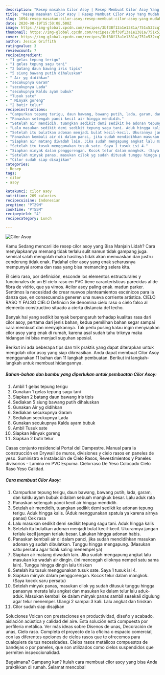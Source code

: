 ```yaml
---
description: "Resep masakan Cilor Asoy | Resep Membuat Cilor Asoy Yang Mudah Dan Praktis"
title: "Resep masakan Cilor Asoy | Resep Membuat Cilor Asoy Yang Mudah Dan Praktis"
slug: 1094-resep-masakan-cilor-asoy-resep-membuat-cilor-asoy-yang-mudah-dan-praktis
date: 2020-08-19T15:50:08.508Z
image: https://img-global.cpcdn.com/recipes/3bf38f13a1e1381a/751x532cq70/cilor-asoy-foto-resep-utama.jpg
thumbnail: https://img-global.cpcdn.com/recipes/3bf38f13a1e1381a/751x532cq70/cilor-asoy-foto-resep-utama.jpg
cover: https://img-global.cpcdn.com/recipes/3bf38f13a1e1381a/751x532cq70/cilor-asoy-foto-resep-utama.jpg
author: Jessie Griffith
ratingvalue: 3
reviewcount: 7
recipeingredient:
- "1 gelas tepung terigu"
- "1 gelas tepung sagu tani"
- "2 batang daun bawang iris tipis"
- "5 siung bawang putih dihaluskan"
- " Air yg didihkan"
- "secukupnya Garam"
- "secukupnya Lada"
- "secukupnya Kaldu ayam bubuk"
- "Tusuk sate"
- " Minyak goreng"
- "2 butir telur"
recipeinstructions:
- "Campurkan tepung terigu, daun bawang, bawang putih, lada, garam, dan kaldu ayam bubuk didalam sebuah mangkuk besar. Lalu aduk rata"
- "Panaskan setengah panci kecil air hingga mendidih."
- "Setelah air mendidih, tuangkan sedikit demi sedikit ke adonan tepung terigu. Aduk hingga kalis. (Aduk menggunakan spatula ya karena airnya panas) Cek rasa"
- "Lalu masukan sedikit demi sedikit tepung sagu tani. Aduk hingga kalis"
- "Setelah itu bulatkan adonan menjadi bulat kecil-kecil. Ukurannya jangan terlalu kecil jangan terlalu besar. Lakukan hingga adonan habis."
- "Panaskan kembali air di dalam panci, jika sudah mendidihkan masukan adonan yg sudah dibulatkan. Tunggu hingga mengapung. (Masukan satu persatu agar tidak saling menempel ya)"
- "Siapkan air matang diwadah lain. Jika sudah mengapung angkat lalu masukan ke wadah air dingin. (ini mencegah ciloknya nempel satu sama lain). Tunggu hingga dingin lalu tiriskan"
- "Setelah itu tusuk menggunakan tusuk sate. Saya 1 tusuk isi 4."
- "Siapkan minyak dalam penggorengan. Kocok telur dalam mangkok. (Saya kocok saru persatu)"
- "Setelah minyak panas, masukan cilok yg sudah ditusuk tunggu hingga panasnya merata lalu angkat dan masukan ke dalam telur lalu aduk-aduk. Masukan kembali ke dalam minyak panas sambil sesekali digulung agar telur menempel. Ulangi 2 sampai 3 kali. Lalu angkat dan tiriskan"
- "Cilor sudah siap disajikan"
categories:
- Resep
tags:
- cilor
- asoy

katakunci: cilor asoy 
nutrition: 269 calories
recipecuisine: Indonesian
preptime: "PT29M"
cooktime: "PT55M"
recipeyield: "4"
recipecategory: Lunch

---
```



![Cilor Asoy](https://img-global.cpcdn.com/recipes/3bf38f13a1e1381a/751x532cq70/cilor-asoy-foto-resep-utama.jpg)

Kamu Sedang mencari ide resep cilor asoy yang Bisa Manjain Lidah? Cara menyiapkannya memang tidak terlalu sulit namun tidak gampang juga. semisal salah mengolah maka hasilnya tidak akan memuaskan dan justru cenderung tidak enak. Padahal cilor asoy yang enak seharusnya mempunyai aroma dan rasa yang bisa memancing selera kita.

El cielo raso, por definición, esconde los elementos estructurales y funcionales de un El cielo raso en PVC tiene características parecidas al de fibra de vidrio, que ya vimos. #cilor asoy paling enak. madun parker. Sentimos la necesidad de crear nuevos planteamientos escénicos para la danza que, en consecuencia generen una nueva corriente artística. CIELO RASO Y FALSO CIELO Definicin Se denomina cielo raso o cielo falso al elemento constructivo situado a cierta distancia del techo.

Banyak hal yang sedikit banyak berpengaruh terhadap kualitas rasa dari cilor asoy, pertama dari jenis bahan, kedua pemilihan bahan segar sampai cara membuat dan menyajikannya. Tak perlu pusing kalau ingin menyiapkan cilor asoy yang enak di rumah, karena asal sudah tahu triknya maka hidangan ini bisa menjadi suguhan spesial.


Berikut ini ada beberapa tips dan trik praktis yang dapat diterapkan untuk mengolah cilor asoy yang siap dikreasikan. Anda dapat membuat Cilor Asoy menggunakan 11 bahan dan 11 langkah pembuatan. Berikut ini langkah-langkah untuk membuat hidangannya.

<!--inarticleads1-->

##### Bahan-bahan dan bumbu yang diperlukan untuk pembuatan Cilor Asoy:

1. Ambil 1 gelas tepung terigu
1. Gunakan 1 gelas tepung sagu tani
1. Siapkan 2 batang daun bawang iris tipis
1. Sediakan 5 siung bawang putih dihaluskan
1. Gunakan  Air yg didihkan
1. Sediakan secukupnya Garam
1. Sediakan secukupnya Lada
1. Gunakan secukupnya Kaldu ayam bubuk
1. Ambil Tusuk sate
1. Siapkan  Minyak goreng
1. Siapkan 2 butir telur


Casas conjunto residencial Portal del Campestre. Manual para la construcción en Drywall de muros, divisiones y cielo rasos en paneles de yeso. Suministro e Instalación de Cielo Rasos, Revestimientos y Paneles divisorios - Lamina en PVC Espuma. Cielorraso De Yeso Colocado Cielo Raso Yeso Calidad. 

<!--inarticleads2-->

##### Cara membuat Cilor Asoy:

1. Campurkan tepung terigu, daun bawang, bawang putih, lada, garam, dan kaldu ayam bubuk didalam sebuah mangkuk besar. Lalu aduk rata
1. Panaskan setengah panci kecil air hingga mendidih.
1. Setelah air mendidih, tuangkan sedikit demi sedikit ke adonan tepung terigu. Aduk hingga kalis. (Aduk menggunakan spatula ya karena airnya panas) Cek rasa
1. Lalu masukan sedikit demi sedikit tepung sagu tani. Aduk hingga kalis
1. Setelah itu bulatkan adonan menjadi bulat kecil-kecil. Ukurannya jangan terlalu kecil jangan terlalu besar. Lakukan hingga adonan habis.
1. Panaskan kembali air di dalam panci, jika sudah mendidihkan masukan adonan yg sudah dibulatkan. Tunggu hingga mengapung. (Masukan satu persatu agar tidak saling menempel ya)
1. Siapkan air matang diwadah lain. Jika sudah mengapung angkat lalu masukan ke wadah air dingin. (ini mencegah ciloknya nempel satu sama lain). Tunggu hingga dingin lalu tiriskan
1. Setelah itu tusuk menggunakan tusuk sate. Saya 1 tusuk isi 4.
1. Siapkan minyak dalam penggorengan. Kocok telur dalam mangkok. (Saya kocok saru persatu)
1. Setelah minyak panas, masukan cilok yg sudah ditusuk tunggu hingga panasnya merata lalu angkat dan masukan ke dalam telur lalu aduk-aduk. Masukan kembali ke dalam minyak panas sambil sesekali digulung agar telur menempel. Ulangi 2 sampai 3 kali. Lalu angkat dan tiriskan
1. Cilor sudah siap disajikan


Soluciones Volcan con prestaciones en productividad, diseño y acabado, aislación acústica y calidad del aire. Esta solución está compuesta por perfilería metálica. Ver más ideas sobre Disenos de unas, Decoración de unas, Cielo raso. Completa el proyecto de la oficina o espacio comercial, con las diferentes opciones de cielos rasos que te ofrecemos para cualquiera de tus necesidades. Cielos rasos metálicos compuestos de bandejas o por paneles, que son utilizados como cielos suspendidos que permiten inspeccionalidad. 

Bagaimana? Gampang kan? Itulah cara membuat cilor asoy yang bisa Anda praktikkan di rumah. Selamat mencoba!
